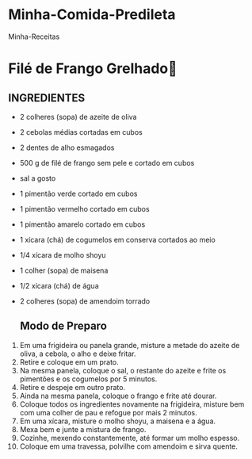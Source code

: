 # Minha-Comida-Predileta
Minha-Receitas
# Filé de Frango Grelhado:chicken:

## INGREDIENTES

- 2 colheres (sopa) de azeite de oliva

- 2 cebolas médias cortadas em cubos

- 2 dentes de alho esmagados

- 500 g de filé de frango sem pele e cortado em cubos

- sal a gosto

- 1 pimentão verde cortado em cubos

- 1 pimentão vermelho cortado em cubos

- 1 pimentão amarelo cortado em cubos

- 1 xícara (chá) de cogumelos em conserva cortados ao meio

- 1/4 xícara de molho shoyu

- 1 colher (sopa) de maisena

- 1/2 xícara (chá) de água

- 2 colheres (sopa) de amendoim torrado

  ## Modo de Preparo

1. Em uma frigideira ou panela grande, misture a metade do azeite de oliva, a cebola, o alho e deixe fritar.
2. Retire e coloque em um prato.
3. Na mesma panela, coloque o sal, o restante do azeite e frite os pimentões e os cogumelos por 5 minutos.
4. Retire e despeje em outro prato.
5. Ainda na mesma panela, coloque o frango e frite até dourar.
6. Coloque todos os ingredientes novamente na frigideira, misture bem com uma colher de pau e refogue por mais 2 minutos.
7. Em uma xícara, misture o molho shoyu, a maisena e a água.
8. Mexa bem e junte a mistura de frango.
9. Cozinhe, mexendo constantemente, até formar um molho espesso.
10. Coloque em uma travessa, polvilhe com amendoim e sirva quente.
